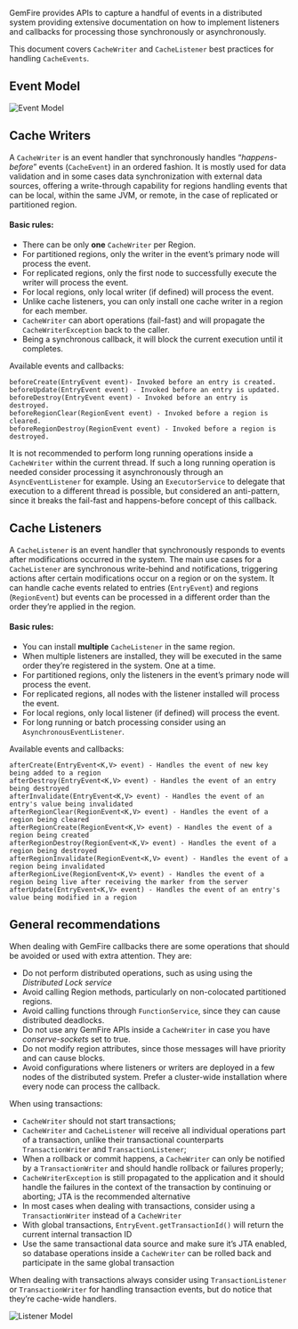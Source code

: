 GemFire provides APIs to capture a handful of events in a distributed system providing extensive documentation on how to implement listeners and callbacks for processing those synchronously or asynchronously.

This document covers `CacheWriter` and `CacheListener` best practices for handling `CacheEvents`.

## Event Model

![Event Model](https://wmarkito.files.wordpress.com/2015/03/07-events_pptx.png)

## Cache Writers

A `CacheWriter` is an event handler that synchronously handles “_happens-before_” events (`CacheEvent`) in an ordered fashion. It is mostly used for data validation and in some cases data synchronization with external data sources, offering a write-through capability for regions handling events that can be local, within the same JVM, or remote, in the case of replicated or partitioned region.

#### Basic rules:

* There can be only **one** `CacheWriter` per Region.
* For partitioned regions, only the writer in the event’s primary node will process the event.
* For replicated regions, only the first node to successfully execute the writer will process the event.
* For local regions, only local writer (if defined) will process the event.
* Unlike cache listeners, you can only install one cache writer in a region for each member.
* `CacheWriter` can abort operations (fail-fast) and will propagate the `CacheWriterException` back to the caller.
* Being a synchronous callback, it will block the current execution until it completes.

Available events and callbacks:

    beforeCreate(EntryEvent event)- Invoked before an entry is created.
    beforeUpdate(EntryEvent event) - Invoked before an entry is updated.
    beforeDestroy(EntryEvent event) - Invoked before an entry is destroyed.
    beforeRegionClear(RegionEvent event) - Invoked before a region is cleared.
    beforeRegionDestroy(RegionEvent event) - Invoked before a region is destroyed.

It is not recommended to perform long running operations inside a `CacheWriter` within the current thread. If such a long running operation is needed consider processing it asynchronously through an `AsyncEventListener` for example. Using an `ExecutorService` to delegate that execution to a different thread is possible, but considered an anti-pattern, since it breaks the fail-fast and happens-before concept of this callback.

## Cache Listeners

A `CacheListener` is an event handler that synchronously responds to events after modifications occurred in the system. The main use cases for a `CacheListener` are synchronous write-behind and notifications, triggering actions after certain modifications occur on a region or on the system. It can handle cache events related to entries (`EntryEvent`) and regions (`RegionEvent`) but events can be processed in a different order than the order they’re applied in the region.

#### Basic rules:

* You can install **multiple** `CacheListener` in the same region.
* When multiple listeners are installed, they will be executed in the same order they’re registered in the system. One at a time.
* For partitioned regions, only the listeners in the event’s primary node will process the event.
* For replicated regions, all nodes with the listener installed will process the event.
* For local regions, only local listener (if defined) will process the event.
* For long running or batch processing consider using an `AsynchronousEventListener`.

Available events and callbacks:

    afterCreate(EntryEvent<K,V> event) - Handles the event of new key being added to a region
    afterDestroy(EntryEvent<K,V> event) - Handles the event of an entry being destroyed
    afterInvalidate(EntryEvent<K,V> event) - Handles the event of an entry's value being invalidated
    afterRegionClear(RegionEvent<K,V> event) - Handles the event of a region being cleared
    afterRegionCreate(RegionEvent<K,V> event) - Handles the event of a region being created
    afterRegionDestroy(RegionEvent<K,V> event) - Handles the event of a region being destroyed
    afterRegionInvalidate(RegionEvent<K,V> event) - Handles the event of a region being invalidated
    afterRegionLive(RegionEvent<K,V> event) - Handles the event of a region being live after receiving the marker from the server
    afterUpdate(EntryEvent<K,V> event) - Handles the event of an entry's value being modified in a region

## General recommendations

When dealing with GemFire callbacks there are some operations that should be avoided or used with extra attention. They are:

* Do not perform distributed operations, such as using using the _Distributed Lock service_ 
* Avoid calling Region methods, particularly on non-colocated partitioned regions.
* Avoid calling functions through `FunctionService`, since they can cause distributed deadlocks.
* Do not use any GemFire APIs inside a `CacheWriter` in case you have _conserve-sockets_ set to true.
* Do not modify region attributes, since those messages will have priority and can cause blocks.
* Avoid configurations where listeners or writers are deployed in a few nodes of the distributed system. Prefer a cluster-wide installation where every node can process the callback.

When using transactions:
* `CacheWriter` should not start transactions;
* `CacheWriter` and `CacheListener` will receive all individual operations part of a transaction, unlike their transactional counterparts `TransactionWriter` and `TransactionListener`;
* When a rollback or commit happens, a `CacheWriter` can only be notified by a `TransactionWriter` and should handle rollback or failures properly;
* `CacheWriterException` is still propagated to the application and it should handle the failures in the context of the transaction by continuing or aborting;  JTA is the recommended alternative
* In most cases when dealing with transactions, consider using a `TransactionWriter` instead of a `CacheWriter`
* With global transactions, `EntryEvent.getTransactionId()` will return the current internal transaction ID
* Use the same transactional data source and make sure it’s JTA enabled, so database operations inside a `CacheWriter` can be rolled back and participate in the same global transaction

When dealing with transactions always consider using `TransactionListener` or `TransactionWriter` for handling transaction events, but do notice that they’re cache-wide handlers.

![Listener Model](https://wmarkito.files.wordpress.com/2015/03/gf_listener.png)